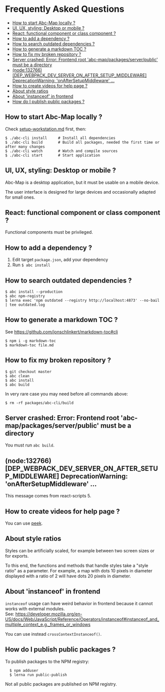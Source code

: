 # Frequently Asked Questions

<!-- toc -->

- [How to start Abc-Map locally ?](#how-to-start-abc-map-locally-)
- [UI, UX, styling: Desktop or mobile ?](#ui-ux-styling-desktop-or-mobile-)
- [React: functional component or class component ?](#react-functional-component-or-class-component-)
- [How to add a dependency ?](#how-to-add-a-dependency-)
- [How to search outdated dependencies ?](#how-to-search-outdated-dependencies-)
- [How to generate a markdown TOC ?](#how-to-generate-a-markdown-toc-)
- [How to fix my broken repository ?](#how-to-fix-my-broken-repository-)
- [Server crashed: Error: Frontend root 'abc-map/packages/server/public' must be a directory](#server-crashed-error-frontend-root-abc-mappackagesserverpublic-must-be-a-directory)
- [(node:132766) [DEP_WEBPACK_DEV_SERVER_ON_AFTER_SETUP_MIDDLEWARE] DeprecationWarning: 'onAfterSetupMiddleware' ...](#node132766-dep_webpack_dev_server_on_after_setup_middleware-deprecationwarning-onaftersetupmiddleware-)
- [How to create videos for help page ?](#how-to-create-videos-for-help-page-)
- [About style ratios](#about-style-ratios)
- [About 'instanceof' in frontend](#about-instanceof-in-frontend)
- [How do I publish public packages ?](#how-do-i-publish-public-packages-)

<!-- tocstop -->

## How to start Abc-Map locally ?

Check [setup-workstation.md](./1_set-up-workstation.md) first, then:

    $ ./abc-cli install     # Install all dependencies
    $ ./abc-cli build       # Build all packages, needed the first time or after many changes
    $ ./abc-cli watch       # Watch and compile sources
    $ ./abc-cli start       # Start application

## UI, UX, styling: Desktop or mobile ?

Abc-Map is a desktop application, but it must be usable on a mobile device.

The user interface is designed for large devices and occasionally adapted for small ones.

## React: functional component or class component ?

Functional components must be privileged.

## How to add a dependency ?

1. Edit target `package.json`, add your dependency
1. Run `$ abc install`

## How to search outdated dependencies ?

    $ abc install --production
    $ abc npm-registry
    $ lerna exec 'npm outdated --registry http://localhost:4873' --no-bail | tee outdated.log

## How to generate a markdown TOC ?

See https://github.com/jonschlinkert/markdown-toc#cli

    $ npm i -g markdown-toc
    $ markdown-toc file.md

## How to fix my broken repository ?

    $ git checkout master
    $ abc clean
    $ abc install
    $ abc build

In very rare case you may need before all commands above:

    $ rm -rf packages/abc-cli/build

## Server crashed: Error: Frontend root 'abc-map/packages/server/public' must be a directory

You must run `abc build`.

## (node:132766) [DEP_WEBPACK_DEV_SERVER_ON_AFTER_SETUP_MIDDLEWARE] DeprecationWarning: 'onAfterSetupMiddleware' ...

This message comes from react-scripts 5.

## How to create videos for help page ?

You can use [peek](https://github.com/phw/peek).

## About style ratios

Styles can be artificially scaled, for example between two screen sizes or for exports.

To this end, the functions and methods that handle styles take a "style ratio" as a parameter. For example,
a map with dots 10 pixels in diameter displayed with a ratio of 2 will have dots 20 pixels in diameter.

## About 'instanceof' in frontend

`instanceof` usage can have weird behavior in frontend because it cannot works with external modules.  
See: https://developer.mozilla.org/en-US/docs/Web/JavaScript/Reference/Operators/instanceof#instanceof_and_multiple_context_e.g._frames_or_windows

You can use instead `crossContextInstanceof()`.

## How do I publish public packages ?

To publish packages to the NPM registry:

```
  $ npm adduser
  $ lerna run public-publish
```

Not all public packages are published on NPM registry.
